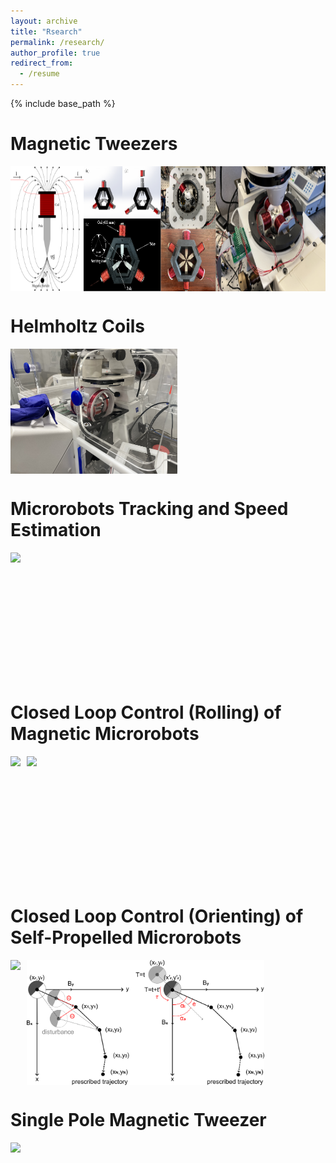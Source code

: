```yaml
---
layout: archive
title: "Rsearch"
permalink: /research/
author_profile: true
redirect_from:
  - /resume
---
```


{% include base_path %}

Magnetic Tweezers
=====
<div style="display: flex; align-items: center;">
  <img src='/images/tweezerall.png' style="height: 200px;">
</div>

Helmholtz Coils
=====
<div style="display: flex; align-items: center;">
  <img src='/images/helmholtz.jpg' style="height: 200px;">
</div>

Microrobots Tracking and Speed Estimation
=====
<div style="display: flex; align-items: center;">
  <img src='/images/speed.gif' style="height: 200px;">
</div>

Closed Loop Control (Rolling) of Magnetic Microrobots
=====
<div style="display: flex; align-items: center;">
  <img src='/images/helical.gif' style="height: 200px; margin-right: 10px;">
  <img src='/images/rotating_field.png' style="height: 200px;">
</div>

Closed Loop Control (Orienting) of Self-Propelled Microrobots
=====
<div style="display: flex; align-items: center;">
  <img src='/images/bubble.gif' style="height: 200px; margin-right: 10px;">
  <img src='/images/closeloop.png' style="height: 200px;">
</div>

Single Pole Magnetic Tweezer
=====
<div style="display: flex; align-items: center;">
  <img src='/images/one.gif' style="height: 200px;">
</div>


